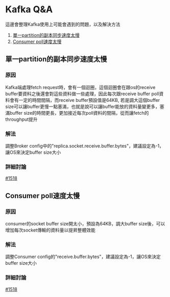 # Kafka Q&A

這邊會整理Kafka使用上可能會遇到的問題，以及解決方法
1. [單一partition的副本同步速度太慢](#單一partition的副本同步速度太慢)
2. [Consumer poll速度太慢](#consumer-poll速度太慢)

## 單一partition的副本同步速度太慢

### 原因
Kafka端處理fetch request時，會有一個迴圈，這個迴圈會在跟os的receive buffer要資料之後還會對這些資料做一些處理，因此每次跟receive buffer poll資料會有一定的時間間隔，而receive buffer預設值是64KB, 若是調大這個buffer size可以讓buffer更慢一點塞滿，也就是說可以讓buffer能放的資料量變更多，塞滿buffer size的時間更長，更加接近每次poll資料的間隔，從而讓fetch的throughput提升
### 解法
調整Broker config中的"replica.socket.receive.buffer.bytes"，建議設定為-1，讓OS來決定buffer size大小
### 詳細討論
[#1518](https://github.com/skiptests/astraea/issues/1516)


## Consumer poll速度太慢
### 原因
consumer的socket buffer size開太小，預設為64KB，調大buffer size後，可以增加每次socket傳輸的資料量以提昇整體效能
### 解法
調整Consumer config的"receive.buffer.bytes"，建議設定為-1，讓OS來決定buffer size大小
### 詳細討論
[#1518](https://github.com/skiptests/astraea/issues/1516)

